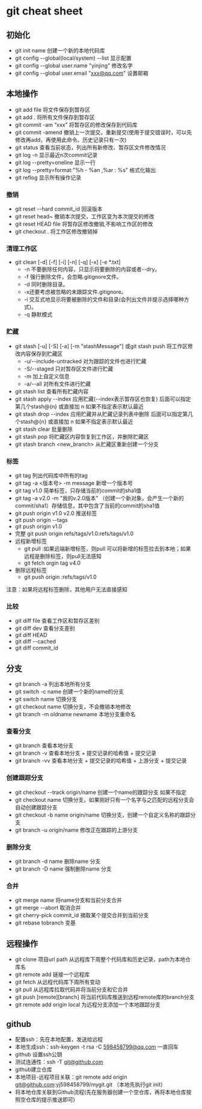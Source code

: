 # git cheat sheet

## 初始化

- git init name 创建一个新的本地代码库
- git config --global(local/system) --list 显示配置
- git config --global user.name "yinjing" 修改名字
- git config --global user.email "xxx@qq.com" 设置邮箱

## 本地操作

- git add file 将文件保存到暂存区
- git add . 将所有文件保存到暂存区
- git commit -am “xxx” 将暂存区的修改保存到代码库
- git commit -amend 撤销上一次提交，重新提交(使用于提交错误时，可以先修改再add，再使用此命令。历史记录只有一次)
- git status 查看当前状态，列出所有新修改、暂存区文件修改情况
- git log -n 显示最近n次commit记录
- git log --pretty=oneline 显示一行
- git log --pretty=format:"%h - %an ,%ar : %s" 格式化输出
- git reflog 显示所有操作记录

### 撤销

- git reset --hard commit_id 回滚版本
- git reset head~ 撤销本次提交，工作区变为本次提交的修改
- git reset HEAD file 将暂存区修改撤销,不影响工作区的修改
- git checkout . 将工作区修改撤销掉

### 清理工作区

- git clean [-d] [-f] [-i] [-n] [-q] [-x] [-e *.txt]
  - -n 不要删除任何内容，只显示将要删除的内容或者--dry。
  - -f 强行删除文件，会忽略.gitignore文件。
  - -d 同时删除目录。
  - -x还要考虑被忽略的未跟踪文件.gitignore。
  - -i 交互式地显示将要被删除的文件和目录(会列出文件并提示选择哪种方式)。
  - -q 静默模式
    
### 贮藏

- git stash [-u] [-S] [-a] [-m "stashMessage"] 或git stash push 将工作区修改内容保存到贮藏区
  - -u/--include-untracked 对为跟踪的文件也进行贮藏
  - -S/--staged 只对暂存区文件进行贮藏
  - -m 加上自定义信息
  - -a/--all 对所有文件进行贮藏
- git stash list 查看所有贮藏内容
- git stash apply --index 应用贮藏(--index表示暂存区也恢复) 后面可以指定第几个stash@{n} 或直接加 n 如果不指定表示默认最近
- git stash drop --index 应用贮藏并从贮藏记录列表中删除 后面可以指定第几个stash@{n} 或直接加 n 如果不指定表示默认最近
- git stash clear 批量删除
- git stash pop 将贮藏区内容恢复到工作区，并删除贮藏区
- git stash branch <new_branch> 从贮藏区重新创建一个分支
  
### 标签

- git tag 列出代码库中所有的tag
- git tag -a <版本号> -m message 新增一个版本号
- git tag v1.0   简单标签，只存储当前的commit的sha1值
- git tag -a v2.0 -m "我的v.2.0版本"   （创建一个新对象，会产生一个新的commit/sha1）存储信息，其中包含了当前的commit的sha1值
- git push origin v1.0 v2.0 推送标签 
- git push origin --tags
- git push origin v1.0
- 完整 git push origin refs/tags/v1.0:refs/tags/v1.0
- 远程新增标签
  - git pull  :如果远端新增标签，则pull 可以将新增的标签拉去到本地；如果远程是删除标签，则pull无法感知
  - git fetch orgin tag v4.0
- 删除远程标签
  - git push origin  :refs/tags/v1.0

注意：如果将远程标签删除，其他用户无法直接感知 

### 比较

- git diff file 查看工作区和暂存区差别
- git diff dev 查看分支差别
- git diff HEAD
- git diff --cached
- git diff commit_id

## 分支

- git branch -a 列出本地所有分支
- git switch -c name 创建一个新的name的分支
- git switch name 切换分支
- git checkout name 切换分支，不会撤销本地修改
- git branch -m oldname newname 本地分支重命名

### 查看分支

- git branch 查看本地分支
- git branch -v 查看本地分支 + 提交记录的哈希值 + 提交记录
- git branch -vv 查看本地分支 + 提交记录的哈希值 + 上游分支 + 提交记录

### 创建跟踪分支

- git checkout --track origin/name  创建一个name的跟踪分支 如果不指定
- git checkout name 切换分支，如果刚好只有一个名字与之匹配的远程分支会自动创建跟踪分支
- git checkout -b name origin/name 切换分支，创建一个自定义名称的跟踪分支
- git branch -u origin/name 修改正在跟踪的上游分支


### 删除分支  

- git branch -d name 删除name 分支
- git branch -D name 强制删除name 分支

### 合并 

- git merge name 将name分支和当前分支合并
- git merge --abort 取消合并
- git cherry-pick commit_id 摘取某个提交合并到当前分支
- git rebase tobranch 变基 
  
## 远程操作

- git clone 项目url path 从远程库下周整个代码库和历史记录，path为本地仓库名
- git remote add <remote> <url> 链接一个远程库
- git fetch 从远程代码库下周所有变动
- git pull 从远程库拉取代码并将当前分支和它合并
- git push [remote][branch] 将当前代码库推送到远程remote库的branch分支
- git remote add origin local 为远程分支添加一个本地跟踪分支

## github

- 配置ssh：先在本地配置，发送给远程
- 本地生成ssh：ssh-keygen -t rsa -C 598458799@qq.com  一直回车
- github 设置ssh公钥
- 测试连通性：ssh -T git@github.com
- github建立仓库
- 本地项目-远程项目关联：git remote add origin git@github.com:yj598458799/mygit.git （本地先执行git init）
- 将本地仓库关联到Github流程(先在服务器创建一个空仓库，再将本地仓库按照空仓库的提示推送即可)

